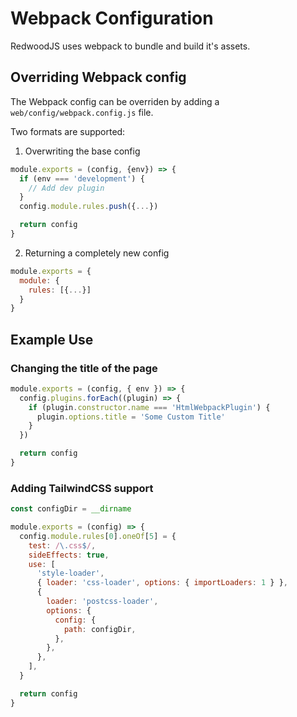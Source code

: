 # Webpack Configuration

RedwoodJS uses webpack to bundle and build it's assets.

## Overriding Webpack config

The Webpack config can be overriden by adding a `web/config/webpack.config.js` file.

Two formats are supported:

1. Overwriting the base config

```javascript
module.exports = (config, {env}) => {
  if (env === 'development') {
    // Add dev plugin
  }
  config.module.rules.push({...})

  return config
}
```

2. Returning a completely new config

```javascript
module.exports = {
  module: {
    rules: [{...}]
  }
}
```

## Example Use

### Changing the title of the page

```javascript
module.exports = (config, { env }) => {
  config.plugins.forEach((plugin) => {
    if (plugin.constructor.name === 'HtmlWebpackPlugin') {
      plugin.options.title = 'Some Custom Title'
    }
  })

  return config
}
```

### Adding TailwindCSS support

```javascript
const configDir = __dirname

module.exports = (config) => {
  config.module.rules[0].oneOf[5] = {
    test: /\.css$/,
    sideEffects: true,
    use: [
      'style-loader',
      { loader: 'css-loader', options: { importLoaders: 1 } },
      {
        loader: 'postcss-loader',
        options: {
          config: {
            path: configDir,
          },
        },
      },
    ],
  }

  return config
}
```
